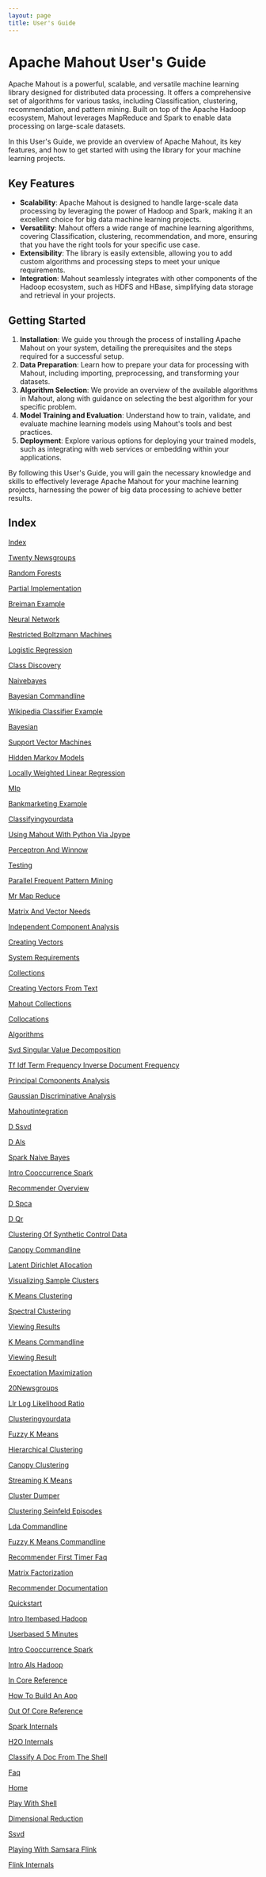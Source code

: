 ```yaml
---
layout: page
title: User's Guide
---
```


# Apache Mahout User's Guide

Apache Mahout is a powerful, scalable, and versatile machine learning library designed for distributed data processing. 
It offers a comprehensive set of algorithms for various tasks, including Classification, clustering, recommendation, and
pattern mining. Built on top of the Apache Hadoop ecosystem, Mahout leverages MapReduce and Spark to enable data 
processing on large-scale datasets.

In this User's Guide, we provide an overview of Apache Mahout, its key features, and how to get started with using the 
library for your machine learning projects.

## Key Features

- **Scalability**: Apache Mahout is designed to handle large-scale data processing by leveraging the power of Hadoop and Spark, making it an excellent choice for big data machine learning projects.
- **Versatility**: Mahout offers a wide range of machine learning algorithms, covering Classification, clustering, recommendation, and more, ensuring that you have the right tools for your specific use case.
- **Extensibility**: The library is easily extensible, allowing you to add custom algorithms and processing steps to meet your unique requirements.
- **Integration**: Mahout seamlessly integrates with other components of the Hadoop ecosystem, such as HDFS and HBase, simplifying data storage and retrieval in your projects.

## Getting Started

1. **Installation**: We guide you through the process of installing Apache Mahout on your system, detailing the prerequisites and the steps required for a successful setup.
2. **Data Preparation**: Learn how to prepare your data for processing with Mahout, including importing, preprocessing, and transforming your datasets.
3. **Algorithm Selection**: We provide an overview of the available algorithms in Mahout, along with guidance on selecting the best algorithm for your specific problem.
4. **Model Training and Evaluation**: Understand how to train, validate, and evaluate machine learning models using Mahout's tools and best practices.
5. **Deployment**: Explore various options for deploying your trained models, such as integrating with web services or embedding within your applications.

By following this User's Guide, you will gain the necessary knowledge and skills to effectively leverage Apache Mahout 
for your machine learning projects, harnessing the power of big data processing to achieve better results.

## Index

[Index](/documentation/users/index.html)

[Twenty Newsgroups](/Map_Reduce_Folder/Classification/twenty-newsgroups.html)

[Random Forests](/Map_Reduce_Folder/Classification/random-forests.html)

[Partial Implementation](/Map_Reduce_Folder/Classification/partial-implementation.html)

[Breiman Example](/Map_Reduce_Folder/Classification/breiman-example.html)

[Neural Network](/Map_Reduce_Folder/Classification/neural-network.html)

[Restricted Boltzmann Machines](/Map_Reduce_Folder/Classification/restricted-boltzmann-machines.html)

[Logistic Regression](/Map_Reduce_Folder/Classification/logistic-regression.html)

[Class Discovery](/Map_Reduce_Folder/Classification/class-discovery.html)

[Naivebayes](/Map_Reduce_Folder/Classification/naivebayes.html)

[Bayesian Commandline](/Map_Reduce_Folder/Classification/bayesian-commandline.html)

[Wikipedia Classifier Example](/Map_Reduce_Folder/Classification/wikipedia-classifier-example.html)

[Bayesian](/Map_Reduce_Folder/Classification/bayesian.html)

[Support Vector Machines](/Map_Reduce_Folder/Classification/support-vector-machines.html)

[Hidden Markov Models](/Map_Reduce_Folder/Classification/hidden-markov-models.html)

[Locally Weighted Linear Regression](/Map_Reduce_Folder/Classification/locally-weighted-linear-regression.html)

[Mlp](/Map_Reduce_Folder/Classification/mlp.html)

[Bankmarketing Example](/Map_Reduce_Folder/Classification/bankmarketing-example.html)

[Classifyingyourdata](/Map_Reduce_Folder/Classification/classifyingyourdata.html)

[Using Mahout With Python Via Jpype](/Map_Reduce_Folder/misc/using-mahout-with-python-via-jpype.html)

[Perceptron And Winnow](/Map_Reduce_Folder/misc/perceptron-and-winnow.html)

[Testing](/Map_Reduce_Folder/misc/testing.html)

[Parallel Frequent Pattern Mining](/Map_Reduce_Folder/misc/parallel-frequent-pattern-mining.html)

[Mr   Map Reduce](/Map_Reduce_Folder/misc/mr---map-reduce.html)

[Matrix And Vector Needs](/Map_Reduce_Folder/basics/matrix-and-vector-needs.html)

[Independent Component Analysis](/Map_Reduce_Folder/basics/independent-component-analysis.html)

[Creating Vectors](/Map_Reduce_Folder/basics/creating-vectors.html)

[System Requirements](/Map_Reduce_Folder/basics/system-requirements.html)

[Collections](/Map_Reduce_Folder/basics/collections.html)

[Creating Vectors From Text](/Map_Reduce_Folder/basics/creating-vectors-from-text.html)

[Mahout Collections](/Map_Reduce_Folder/basics/mahout-collections.html)

[Collocations](/Map_Reduce_Folder/basics/collocations.html)

[Algorithms](/Map_Reduce_Folder/basics/algorithms.html)

[Svd   Singular Value Decomposition](/Map_Reduce_Folder/basics/svd---singular-value-decomposition.html)

[Tf Idf   Term Frequency Inverse Document Frequency](/Map_Reduce_Folder/basics/tf-idf---term-frequency-inverse-document-frequency.html)

[Principal Components Analysis](/Map_Reduce_Folder/basics/principal-components-analysis.html)

[Gaussian Discriminative Analysis](/Map_Reduce_Folder/basics/gaussian-discriminative-analysis.html)

[Mahoutintegration](/Map_Reduce_Folder/basics/mahoutintegration.html)

[D Ssvd](/Map_Reduce_Folder/algorithms/d-ssvd.html)

[D Als](/Map_Reduce_Folder/algorithms/d-als.html)

[Spark Naive Bayes](/Map_Reduce_Folder/algorithms/spark-naive-bayes.html)

[Intro Cooccurrence Spark](/Map_Reduce_Folder/algorithms/intro-cooccurrence-spark.html)

[Recommender Overview](/Map_Reduce_Folder/algorithms/recommender-overview.html)

[D Spca](/Map_Reduce_Folder/algorithms/d-spca.html)

[D Qr](/Map_Reduce_Folder/algorithms/d-qr.html)

[Clustering Of Synthetic Control Data](/Map_Reduce_Folder/clustering/clustering-of-synthetic-control-data.html)

[Canopy Commandline](/Map_Reduce_Folder/clustering/canopy-commandline.html)

[Latent Dirichlet Allocation](/Map_Reduce_Folder/clustering/latent-dirichlet-allocation.html)

[Visualizing Sample Clusters](/Map_Reduce_Folder/clustering/visualizing-sample-clusters.html)

[K Means Clustering](/Map_Reduce_Folder/clustering/k-means-clustering.html)

[Spectral Clustering](/Map_Reduce_Folder/clustering/spectral-clustering.html)

[Viewing Results](/Map_Reduce_Folder/clustering/viewing-results.html)

[K Means Commandline](/Map_Reduce_Folder/clustering/k-means-commandline.html)

[Viewing Result](/Map_Reduce_Folder/clustering/viewing-result.html)

[Expectation Maximization](/Map_Reduce_Folder/clustering/expectation-maximization.html)

[20Newsgroups](/Map_Reduce_Folder/clustering/20newsgroups.html)

[Llr   Log Likelihood Ratio](/Map_Reduce_Folder/clustering/llr---log-likelihood-ratio.html)

[Clusteringyourdata](/Map_Reduce_Folder/clustering/clusteringyourdata.html)

[Fuzzy K Means](/Map_Reduce_Folder/clustering/fuzzy-k-means.html)

[Hierarchical Clustering](/Map_Reduce_Folder/clustering/hierarchical-clustering.html)

[Canopy Clustering](/Map_Reduce_Folder/clustering/canopy-clustering.html)

[Streaming K Means](/Map_Reduce_Folder/clustering/streaming-k-means.html)

[Cluster Dumper](/Map_Reduce_Folder/clustering/cluster-dumper.html)

[Clustering Seinfeld Episodes](/Map_Reduce_Folder/clustering/clustering-seinfeld-episodes.html)

[Lda Commandline](/Map_Reduce_Folder/clustering/lda-commandline.html)

[Fuzzy K Means Commandline](/Map_Reduce_Folder/clustering/fuzzy-k-means-commandline.html)

[Recommender First Timer Faq](/Map_Reduce_Folder/recommender/recommender-first-timer-faq.html)

[Matrix Factorization](/Map_Reduce_Folder/recommender/matrix-factorization.html)

[Recommender Documentation](/Map_Reduce_Folder/recommender/recommender-documentation.html)

[Quickstart](/Map_Reduce_Folder/recommender/quickstart.html)

[Intro Itembased Hadoop](/Map_Reduce_Folder/recommender/intro-itembased-hadoop.html)

[Userbased 5 Minutes](/Map_Reduce_Folder/recommender/userbased-5-minutes.html)

[Intro Cooccurrence Spark](/Map_Reduce_Folder/recommender/intro-cooccurrence-spark.html)

[Intro Als Hadoop](/Map_Reduce_Folder/recommender/intro-als-hadoop.html)

[In Core Reference](/Map_Reduce_Folder/environment/in-core-reference.html)

[How To Build An App](/Map_Reduce_Folder/environment/how-to-build-an-app.html)

[Out Of Core Reference](/Map_Reduce_Folder/environment/out-of-core-reference.html)

[Spark Internals](/Map_Reduce_Folder/environment/spark-internals.html)

[H2O Internals](/Map_Reduce_Folder/environment/h2o-internals.html)

[Classify A Doc From The Shell](/Map_Reduce_Folder/environment/classify-a-doc-from-the-shell.html)

[Faq](/Map_Reduce_Folder/sparkbindings/faq.html)

[Home](/Map_Reduce_Folder/sparkbindings/home.html)

[Play With Shell](/Map_Reduce_Folder/sparkbindings/play-with-shell.html)

[Dimensional Reduction](/Map_Reduce_Folder/dim-reduction/dimensional-reduction.html)

[Ssvd](/Map_Reduce_Folder/dim-reduction/ssvd.html)

[Playing With Samsara Flink](/Map_Reduce_Folder/flinkbindings/playing-with-samsara-flink.html)

[Flink Internals](/Map_Reduce_Folder/flinkbindings/flink-internals.html)
